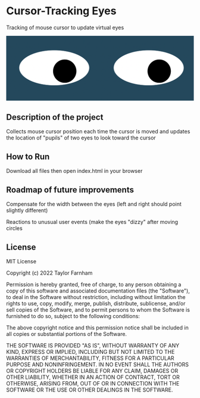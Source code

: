 # Cursor-Tracking Eyes
Tracking of mouse cursor to update virtual eyes

![Screenshot of eyes looking down and right](demo.png)

## Description of the project
Collects mouse cursor position each time the cursor is moved and updates the location of "pupils" of two eyes to look toward the cursor

## How to Run
Download all files then open index.html in your browser

## Roadmap of future improvements
Compensate for the width between the eyes (left and right should point slightly different)

Reactions to unusual user events (make the eyes "dizzy" after moving circles

## License

MIT License

Copyright (c) 2022 Taylor Farnham

Permission is hereby granted, free of charge, to any person obtaining a copy
of this software and associated documentation files (the "Software"), to deal
in the Software without restriction, including without limitation the rights
to use, copy, modify, merge, publish, distribute, sublicense, and/or sell
copies of the Software, and to permit persons to whom the Software is
furnished to do so, subject to the following conditions:

The above copyright notice and this permission notice shall be included in all
copies or substantial portions of the Software.

THE SOFTWARE IS PROVIDED "AS IS", WITHOUT WARRANTY OF ANY KIND, EXPRESS OR
IMPLIED, INCLUDING BUT NOT LIMITED TO THE WARRANTIES OF MERCHANTABILITY,
FITNESS FOR A PARTICULAR PURPOSE AND NONINFRINGEMENT. IN NO EVENT SHALL THE
AUTHORS OR COPYRIGHT HOLDERS BE LIABLE FOR ANY CLAIM, DAMAGES OR OTHER
LIABILITY, WHETHER IN AN ACTION OF CONTRACT, TORT OR OTHERWISE, ARISING FROM,
OUT OF OR IN CONNECTION WITH THE SOFTWARE OR THE USE OR OTHER DEALINGS IN THE
SOFTWARE.
